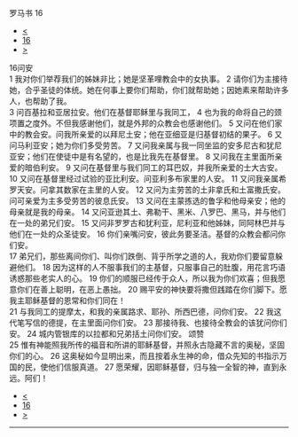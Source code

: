 ﻿





 罗马书 16




* [<](bible/ROM15.md)
* [16](bible/ROM.md)
* [>](bible/1CO01.md)



 
16问安  
1 我对你们举荐我们的姊妹非比；她是坚革哩教会中的女执事。 
2 请你们为主接待她，合乎圣徒的体统。她在何事上要你们帮助，你们就帮助她；因她素来帮助许多人，也帮助了我。  
3 问百基拉和亚居拉安。他们在基督耶稣里与我同工， 
4 也为我的命将自己的颈项置之度外。不但我感谢他们，就是外邦的众教会也感谢他们。 
5 又问在他们家中的教会安。问我所亲爱的以拜尼土安；他在亚细亚是归基督初结的果子。 
6 又问马利亚安；她为你们多受劳苦。 
7 又问我亲属与我一同坐监的安多尼古和犹尼亚安；他们在使徒中是有名望的，也是比我先在基督里。 
8 又问我在主里面所亲爱的暗伯利安。 
9 又问在基督里与我们同工的耳巴奴，并我所亲爱的士大古安。 
10 又问在基督里经过试验的亚比利安。问亚利多布家里的人安。 
11 又问我亲属希罗天安。问拿其数家在主里的人安。 
12 又问为主劳苦的土非拿氏和土富撒氏安。问可亲爱为主多受劳苦的彼息氏安。 
13 又问在主蒙拣选的鲁孚和他母亲安；他的母亲就是我的母亲。 
14 又问亚逊其土、弗勒干、黑米、八罗巴、黑马，并与他们在一处的弟兄们安。 
15 又问非罗罗古和犹利亚，尼利亚和他姊妹，同阿林巴并与他们在一处的众圣徒安。 
16 你们亲嘴问安，彼此务要圣洁。基督的众教会都问你们安。  
17 弟兄们，那些离间你们、叫你们跌倒、背乎所学之道的人，我劝你们要留意躲避他们。 
18 因为这样的人不服事我们的主基督，只服事自己的肚腹，用花言巧语诱惑那些老实人的心。 
19 你们的顺服已经传于众人，所以我为你们欢喜；但我愿意你们在善上聪明，在恶上愚拙。 
20 赐平安的神快要将撒但践踏在你们脚下。愿我主耶稣基督的恩常和你们同在！  
21 与我同工的提摩太，和我的亲属路求、耶孙、所西巴德，问你们安。 
22 我这代笔写信的德提，在主里面问你们安。 
23 那接待我、也接待全教会的该犹问你们安。 
24 城内管银库的以拉都和兄弟括土问你们安。 颂赞  
25 惟有神能照我所传的福音和所讲的耶稣基督，并照永古隐藏不言的奥秘，坚固你们的心。 
26 这奥秘如今显明出来，而且按着永生神的命，借众先知的书指示万国的民，使他们信服真道。 
27 愿荣耀，因耶稣基督，归与独一全智的神，直到永远。阿们！ 
* [<](bible/ROM15.md)
* [16](bible/ROM.md)
* [>](bible/1CO01.md)





---









